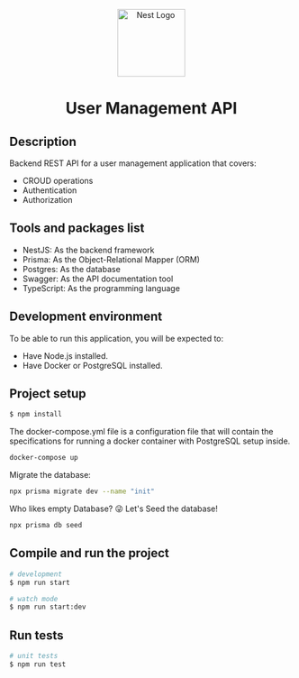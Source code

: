 <p align="center">
  <a href="http://nestjs.com/" target="blank"><img src="https://nestjs.com/img/logo-small.svg" width="120" alt="Nest Logo" /></a>
</p>

[circleci-image]: https://img.shields.io/circleci/build/github/nestjs/nest/master?token=abc123def456
[circleci-url]: https://circleci.com/gh/nestjs/nest

  <h1 align="center">User Management API</h1>

## Description

Backend REST API for a user management application that covers:
- CROUD operations
- Authentication
- Authorization

## Tools and packages list
- NestJS: As the backend framework
- Prisma: As the Object-Relational Mapper (ORM)
- Postgres: As the database
- Swagger: As the API documentation tool
- TypeScript: As the programming language

## Development environment
To be able to run this application, you will be expected to:
- Have Node.js installed.
- Have Docker or PostgreSQL installed.

## Project setup
```bash
$ npm install
```
The docker-compose.yml file is a configuration file that will contain the specifications for running a docker container with PostgreSQL setup inside.

```bash
docker-compose up
```
Migrate the database:
```bash
npx prisma migrate dev --name "init"
```
Who likes empty Database? 😜 Let's Seed the database!
```bash
npx prisma db seed
```

## Compile and run the project

```bash
# development
$ npm run start

# watch mode
$ npm run start:dev
```

## Run tests

```bash
# unit tests
$ npm run test
```